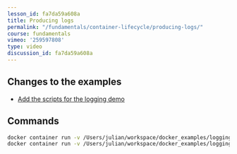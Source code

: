 ```yaml
---
lesson_id: fa7da59a608a
title: Producing logs
permalink: "/fundamentals/container-lifecycle/producing-logs/"
course: fundamentals
vimeo: '259597808'
type: video
discussion_id: fa7da59a608a
---
```


## Changes to the examples
* [Add the scripts for the logging demo](https://github.com/learndocker/docker_examples/commit/65e016f)

## Commands
```sh
docker container run -v /Users/julian/workspace/docker_examples/logging_demo/scripts:/app ruby:2.4.2 ruby /app/logger.rb 4350  docker container run -v /Users/julian/workspace/docker_examples/logging_demo/scripts:/app ruby:2.4.2 ruby /app/logger.rb
docker container run -v /Users/julian/workspace/docker_examples/logging_demo/scripts:/app ruby:2.4.2 ruby /app/file-logger.rb 4350  docker container run -v /Users/julian/workspace/docker_examples/logging_demo/scripts:/app ruby:2.4.2 ruby /app/file_logger.rb
```
